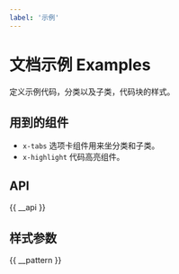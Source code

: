 ```yaml
---
label: '示例'
---
```


# 文档示例 Examples

定义示例代码，分类以及子类，代码块的样式。

## 用到的组件

- `x-tabs` 选项卡组件用来坐分类和子类。
- `x-highlight` 代码高亮组件。

## API

{{ __api }}

## 样式参数

{{ __pattern }}
